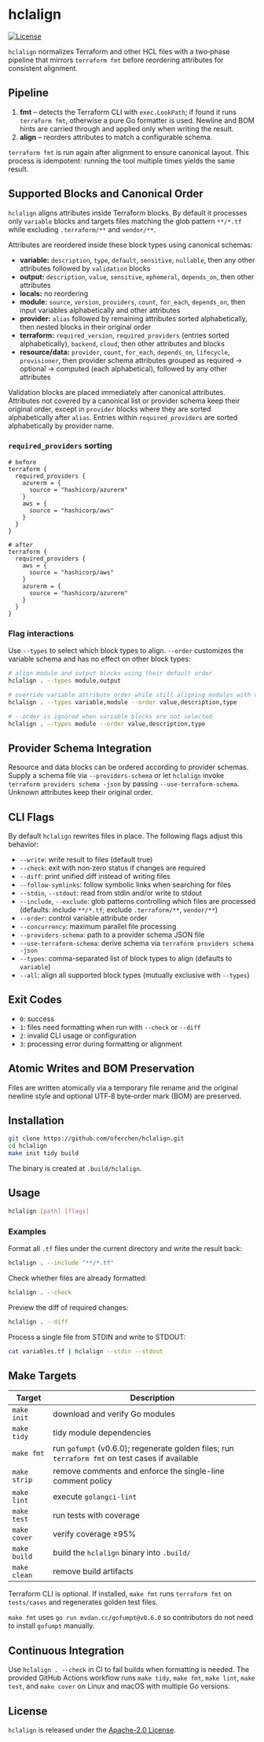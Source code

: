 # hclalign

[![License](https://img.shields.io/badge/License-Apache%202.0-blue.svg)](LICENSE)

`hclalign` normalizes Terraform and other HCL files with a two‑phase pipeline that mirrors `terraform fmt` before reordering attributes for consistent alignment.

## Pipeline

1. **fmt** – detects the Terraform CLI with `exec.LookPath`; if found it runs `terraform fmt`, otherwise a pure Go formatter is used. Newline and BOM hints are carried through and applied only when writing the result.
2. **align** – reorders attributes to match a configurable schema.

`terraform fmt` is run again after alignment to ensure canonical layout. This process is idempotent: running the tool multiple times yields the same result.

## Supported Blocks and Canonical Order

`hclalign` aligns attributes inside Terraform blocks. By default it processes only `variable` blocks and targets files matching the glob pattern `**/*.tf` while excluding `.terraform/**` and `vendor/**`.

Attributes are reordered inside these block types using canonical schemas:

- **variable:** `description`, `type`, `default`, `sensitive`, `nullable`, then any other attributes followed by `validation` blocks
- **output:** `description`, `value`, `sensitive`, `ephemeral`, `depends_on`, then other attributes
- **locals:** no reordering
- **module:** `source`, `version`, `providers`, `count`, `for_each`, `depends_on`, then input variables alphabetically and other attributes
- **provider:** `alias` followed by remaining attributes sorted alphabetically, then nested blocks in their original order
- **terraform:** `required_version`, `required_providers` (entries sorted alphabetically), `backend`, `cloud`, then other attributes and blocks
- **resource/data:** `provider`, `count`, `for_each`, `depends_on`, `lifecycle`, `provisioner`, then provider schema attributes grouped as required → optional → computed (each alphabetical), followed by any other attributes

Validation blocks are placed immediately after canonical attributes. Attributes not covered by a canonical list or provider schema keep their original order, except in `provider` blocks where they are sorted alphabetically after `alias`. Entries within `required_providers` are sorted alphabetically by provider name.

### `required_providers` sorting

```hcl
# before
terraform {
  required_providers {
    azurerm = {
      source = "hashicorp/azurerm"
    }
    aws = {
      source = "hashicorp/aws"
    }
  }
}

# after
terraform {
  required_providers {
    aws = {
      source = "hashicorp/aws"
    }
    azurerm = {
      source = "hashicorp/azurerm"
    }
  }
}
```

### Flag interactions

Use `--types` to select which block types to align. `--order` customizes the variable schema and has no effect on other block types:

```sh
# align module and output blocks using their default order
hclalign . --types module,output

# override variable attribute order while still aligning modules with defaults
hclalign . --types variable,module --order value,description,type

# --order is ignored when variable blocks are not selected
hclalign . --types module --order value,description,type
```

## Provider Schema Integration

Resource and data blocks can be ordered according to provider schemas. Supply a
schema file via `--providers-schema` or let `hclalign` invoke `terraform
providers schema -json` by passing `--use-terraform-schema`. Unknown attributes
keep their original order.

## CLI Flags

By default `hclalign` rewrites files in place. The following flags adjust this behavior:

- `--write`: write result to files (default true)
- `--check`: exit with non‑zero status if changes are required
- `--diff`: print unified diff instead of writing files
- `--follow-symlinks`: follow symbolic links when searching for files
- `--stdin`, `--stdout`: read from stdin and/or write to stdout
- `--include`, `--exclude`: glob patterns controlling which files are processed (defaults: include `**/*.tf`; exclude `.terraform/**`, `vendor/**`)
- `--order`: control variable attribute order
- `--concurrency`: maximum parallel file processing
- `--providers-schema`: path to a provider schema JSON file
- `--use-terraform-schema`: derive schema via `terraform providers schema -json`
- `--types`: comma-separated list of block types to align (defaults to `variable`)
- `--all`: align all supported block types (mutually exclusive with `--types`)


## Exit Codes

- `0`: success
- `1`: files need formatting when run with `--check` or `--diff`
- `2`: invalid CLI usage or configuration
- `3`: processing error during formatting or alignment

## Atomic Writes and BOM Preservation

Files are written atomically via a temporary file rename and the original newline style and optional UTF‑8 byte‑order mark (BOM) are preserved.

## Installation

```sh
git clone https://github.com/oferchen/hclalign.git
cd hclalign
make init tidy build
```

The binary is created at `.build/hclalign`.

## Usage

```sh
hclalign [path] [flags]
```

### Examples

Format all `.tf` files under the current directory and write the result back:

```sh
hclalign . --include "**/*.tf"
```

Check whether files are already formatted:

```sh
hclalign . --check
```

Preview the diff of required changes:

```sh
hclalign . --diff
```

Process a single file from STDIN and write to STDOUT:

```sh
cat variables.tf | hclalign --stdin --stdout
```

## Make Targets

| Target | Description |
| --- | --- |
| `make init` | download and verify Go modules |
| `make tidy` | tidy module dependencies |
| `make fmt` | run `gofumpt` (v0.6.0); regenerate golden files; run `terraform fmt` on test cases if available |
| `make strip` | remove comments and enforce the single-line comment policy |
| `make lint` | execute `golangci-lint` |
| `make test` | run tests with coverage |
| `make cover` | verify coverage ≥95% |
| `make build` | build the `hclalign` binary into `.build/` |
| `make clean` | remove build artifacts |

Terraform CLI is optional. If installed, `make fmt` runs `terraform fmt` on `tests/cases` and regenerates golden test files.

`make fmt` uses `go run mvdan.cc/gofumpt@v0.6.0` so contributors do not need to install `gofumpt` manually.

## Continuous Integration
Use `hclalign . --check` in CI to fail builds when formatting is needed. The provided GitHub Actions workflow runs `make tidy`, `make fmt`, `make lint`, `make test`, and `make cover` on Linux and macOS with multiple Go versions.

## License

`hclalign` is released under the [Apache-2.0 License](LICENSE).
